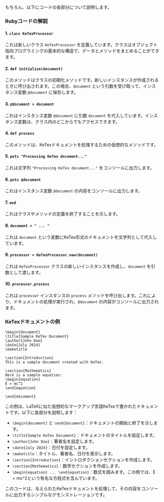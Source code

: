 もちろん、以下にコードの各部分について説明します。

### Rubyコードの解説

#### 1. `class KeTexProcessor`
これは新しいクラス `KeTexProcessor` を定義しています。クラスはオブジェクト指向プログラミングの基本的な構造で、データとメソッドをまとめることができます。

#### 2. `def initialize(document)`
このメソッドはクラスの初期化メソッドです。新しいインスタンスが作成されるときに呼び出されます。この場合、`document` という引数を受け取って、インスタンス変数 `@document` に保存します。

#### 3. `@document = document`
これはインスタンス変数 `@document` に引数 `document` を代入しています。インスタンス変数は、クラス内のどこからでもアクセスできます。

#### 4. `def process`
このメソッドは、KeTexドキュメントを処理するための仮想的なメソッドです。

#### 5. `puts "Processing KeTex document..."`
これは文字列 `"Processing KeTex document..."` をコンソールに出力します。

#### 6. `puts @document`
これはインスタンス変数 `@document` の内容をコンソールに出力します。

#### 7. `end`
これはクラスやメソッドの定義を終了することを示します。

#### 8. `document = " ... "`
これは `document` という変数にKeTex形式のドキュメントを文字列として代入しています。

#### 9. `processor = KeTexProcessor.new(document)`
これは `KeTexProcessor` クラスの新しいインスタンスを作成し、`document` を引数として渡します。

#### 10. `processor.process`
これは `processor` インスタンスの `process` メソッドを呼び出します。これにより、ドキュメントの処理が実行され、`@document` の内容がコンソールに出力されます。

### KeTexドキュメントの例

```
\begin{document}
\title{Sample KeTex Document}
\author{John Doe}
\date{July 2024}
\maketitle

\section{Introduction}
This is a sample document created with KeTex.

\section{Mathematics}
Here is a sample equation:
\begin{equation}
E = mc^2
\end{equation}

\end{document}
```

この例は、LaTeXに似た仮想的なマークアップ言語KeTexで書かれたドキュメントです。以下に各部分を説明します：

- `\begin{document}` と `\end{document}`：ドキュメントの開始と終了を示します。
- `\title{Sample KeTex Document}`：ドキュメントのタイトルを設定します。
- `\author{John Doe}`：著者名を設定します。
- `\date{July 2024}`：日付を設定します。
- `\maketitle`：タイトル、著者名、日付を表示します。
- `\section{Introduction}`：イントロダクションセクションを作成します。
- `\section{Mathematics}`：数学セクションを作成します。
- `\begin{equation} ... \end{equation}`：数式を囲みます。この例では、E = mc^2という有名な方程式を含んでいます。

このコードは、与えられたKeTexドキュメントを処理して、その内容をコンソールに出力するシンプルなデモンストレーションです。